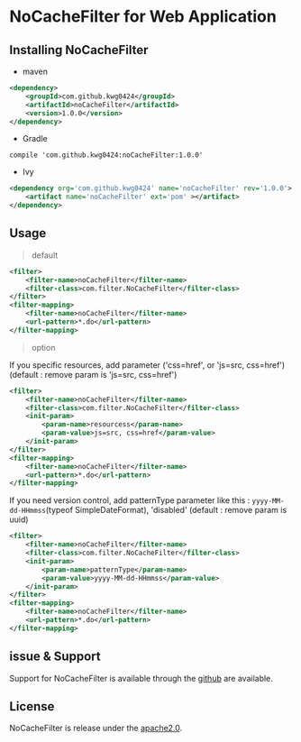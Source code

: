 # NoCacheFilter for Web Application


## Installing NoCacheFilter

* maven
```xml
<dependency>
	<groupId>com.github.kwg0424</groupId>
	<artifactId>noCacheFilter</artifactId>
	<version>1.0.0</version>
</dependency>
```

* Gradle
```text
compile 'com.github.kwg0424:noCacheFilter:1.0.0'
```

* Ivy
```xml
<dependency org='com.github.kwg0424' name='noCacheFilter' rev='1.0.0'>
	<artifact name='noCacheFilter' ext='pom' ></artifact>
</dependency>
```

## Usage

> default

```xml
<filter>
	<filter-name>noCacheFilter</filter-name>
	<filter-class>com.filter.NoCacheFilter</filter-class>
</filter>
<filter-mapping>
	<filter-name>noCacheFilter</filter-name>
	<url-pattern>*.do</url-pattern>
</filter-mapping>
```

> option

If you specific resources, add parameter ('css=href', or 'js=src, css=href')
(default : remove param is 'js=src, css=href')
```xml
<filter>
	<filter-name>noCacheFilter</filter-name>
	<filter-class>com.filter.NoCacheFilter</filter-class>
	<init-param>
		<param-name>resourcess</param-name>
		<param-value>js=src, css=href</param-value>
	</init-param>
</filter>
<filter-mapping>
	<filter-name>noCacheFilter</filter-name>
	<url-pattern>*.do</url-pattern>
</filter-mapping>
```


If you need version control, add patternType parameter like this : `yyyy-MM-dd-HHmmss`(typeof SimpleDateFormat), 'disabled'
(default : remove param is uuid)

```xml
<filter>
	<filter-name>noCacheFilter</filter-name>
	<filter-class>com.filter.NoCacheFilter</filter-class>
	<init-param>
		<param-name>patternType</param-name>
		<param-value>yyyy-MM-dd-HHmmss</param-value>
	</init-param>
</filter>
<filter-mapping>
	<filter-name>noCacheFilter</filter-name>
	<url-pattern>*.do</url-pattern>
</filter-mapping>
```

## issue & Support

Support for NoCacheFilter is available through the [github](//github.com/kwg0424/noCacheFIlter/issues) are available.


## License

NoCacheFilter is release under the [apache2.0](//opensource.org/licenses/apache2.0.php).
